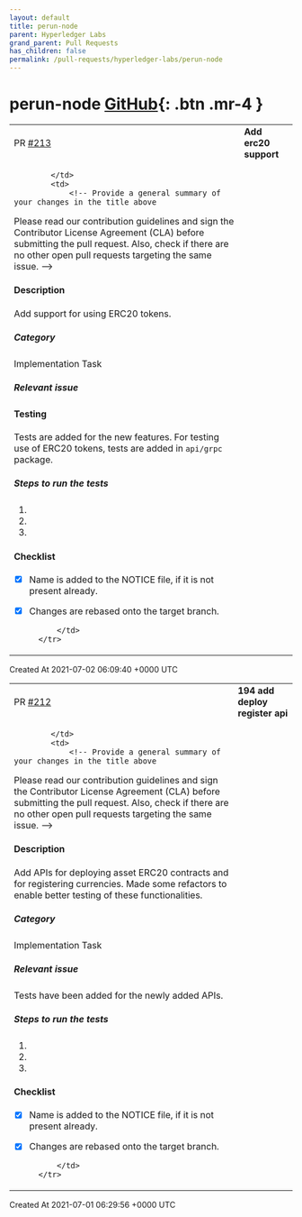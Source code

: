 ```yaml
---
layout: default
title: perun-node
parent: Hyperledger Labs
grand_parent: Pull Requests
has_children: false
permalink: /pull-requests/hyperledger-labs/perun-node
---
```


# perun-node <span class="fs-3 right-align">[GitHub](https://github.com/hyperledger-labs/perun-node){: .btn .mr-4 }</span>


<div>
    <table>
        <tr>
            <td>
                PR <a href="https://github.com/hyperledger-labs/perun-node/pull/213" class=".btn">#213</a>
            </td>
            <td>
                <b>
                    Add erc20 support
                </b>
            </td>
        </tr>
        <tr>
            <td>
                
            </td>
            <td>
                <!-- Provide a general summary of your changes in the title above

Please read our contribution guidelines and sign the Contributor License
Agreement (CLA) before submitting the pull request. Also, check if there are no
other open pull requests targeting the same issue. -->


#### Description
<!-- Describe your changes in detail. -->

Add support for using ERC20 tokens.

##### Category
<!-- Tell us what type of issue does your pull request target.
You can uncomment one of the following options: -->

<!-- Bug Fix -->
<!-- Improvement -->
Implementation Task

##### Relevant issue
<!-- Provide a link to the related issue. You can use the following keywords
and the issue number: "fixes", "resolves", "relates to". E.g.: closes #21

We accept only pull requests related to open issues. If you're suggesting a new
feature, improvement or fixing a bug that is not yet reported, please discuss it in
an issue before submitting a pull request. -->

#### Testing
<!-- Tell us how you have tested the changes. -->

Tests are added for the new features. For testing use of ERC20 tokens, tests are added in `api/grpc` package.

##### Steps to run the tests
<!-- Describe a set of steps to run the tests relevant to this change. -->

1. 
2. 
3.  

#### Checklist 
<!-- Please check if the pull request fulfils these requirements: -->

- [x] Name is added to the NOTICE file, if it is not present already.
- [x] Changes are rebased onto the target branch.

            </td>
        </tr>
    </table>
    <div class="right-align">
        Created At 2021-07-02 06:09:40 +0000 UTC
    </div>
</div>

<div>
    <table>
        <tr>
            <td>
                PR <a href="https://github.com/hyperledger-labs/perun-node/pull/212" class=".btn">#212</a>
            </td>
            <td>
                <b>
                    194 add deploy register api
                </b>
            </td>
        </tr>
        <tr>
            <td>
                
            </td>
            <td>
                <!-- Provide a general summary of your changes in the title above

Please read our contribution guidelines and sign the Contributor License
Agreement (CLA) before submitting the pull request. Also, check if there are no
other open pull requests targeting the same issue. -->

#### Description
<!-- Describe your changes in detail. -->

Add APIs for deploying asset ERC20 contracts and for registering currencies.
Made some refactors to enable better testing of these functionalities.

##### Category
<!-- Tell us what type of issue does your pull request target.
You can uncomment one of the following options: -->

<!-- Bug Fix -->
<!-- Improvement -->
Implementation Task 

##### Relevant issue
<!-- Provide a link to the related issue. You can use the following keywords
and the issue number: "fixes", "resolves", "relates to". E.g.: closes #21

We accept only pull requests related to open issues. If you're suggesting a new
feature, improvement or fixing a bug that is not yet reported, please discuss it in
an issue before submitting a pull request.

Resolves #194.

#### Testing
<!-- Tell us how you have tested the changes. -->

Tests have been added for the newly added APIs.
##### Steps to run the tests
<!-- Describe a set of steps to run the tests relevant to this change. -->

1. 
2. 
3.  

#### Checklist 
<!-- Please check if the pull request fulfils these requirements: -->

- [x] Name is added to the NOTICE file, if it is not present already.
- [x] Changes are rebased onto the target branch.

            </td>
        </tr>
    </table>
    <div class="right-align">
        Created At 2021-07-01 06:29:56 +0000 UTC
    </div>
</div>

